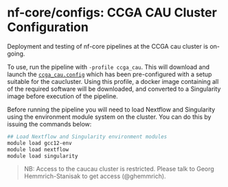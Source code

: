 # nf-core/configs: CCGA CAU Cluster Configuration

Deployment and testing of nf-core pipelines at the CCGA cau cluster is on-going.

To use, run the pipeline with `-profile ccga_cau`. This will download and launch the [`ccga_cau.config`](../conf/ccga_cau.config) which has been pre-configured with a setup suitable for the caucluster. Using this profile, a docker image containing all of the required software will be downloaded, and converted to a Singularity image before execution of the pipeline.

Before running the pipeline you will need to load Nextflow and Singularity using the environment module system on the cluster. You can do this by issuing the commands below:

```bash
## Load Nextflow and Singularity environment modules
module load gcc12-env
module load nextflow
module load singularity
```

> NB: Access to the caucau cluster is restricted. Please talk to Georg Hemmrich-Stanisak to get access (@ghemmrich).

